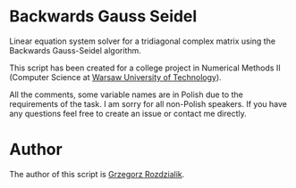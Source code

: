 # Backwards Gauss Seidel
Linear equation system solver for a tridiagonal complex matrix using the Backwards Gauss-Seidel
algorithm.

This script has been created for a college project in Numerical Methods II
(Computer Science at [Warsaw University of Technology](http://www.mini.pw.edu.pl/tikiwiki/)).

All the comments, some variable names are in Polish due to the requirements
of the task. I am sorry for all non-Polish speakers.
If you have any questions
feel free to create an issue or contact me directly.


# Author
The author of this script is [Grzegorz Rozdzialik](voreny.gelio@gmail.com). 